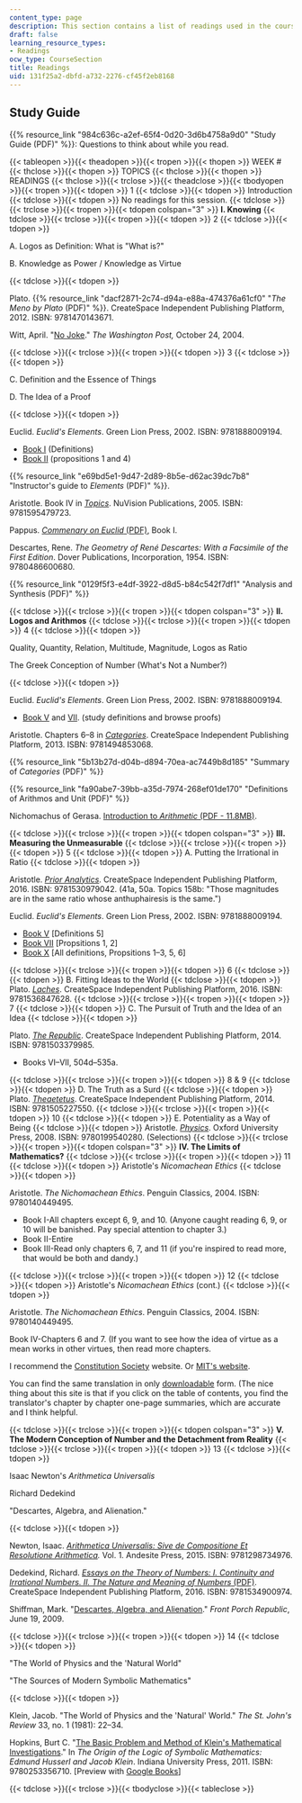 ```yaml
---
content_type: page
description: This section contains a list of readings used in the course.
draft: false
learning_resource_types:
- Readings
ocw_type: CourseSection
title: Readings
uid: 131f25a2-dbfd-a732-2276-cf45f2eb8168
---
```

## Study Guide

{{% resource_link "984c636c-a2ef-65f4-0d20-3d6b4758a9d0" "Study Guide (PDF)" %}}: Questions to think about while you read.

{{< tableopen >}}{{< theadopen >}}{{< tropen >}}{{< thopen >}}
WEEK #
{{< thclose >}}{{< thopen >}}
TOPICS
{{< thclose >}}{{< thopen >}}
READINGS
{{< thclose >}}{{< trclose >}}{{< theadclose >}}{{< tbodyopen >}}{{< tropen >}}{{< tdopen >}}
1
{{< tdclose >}}{{< tdopen >}}
Introduction
{{< tdclose >}}{{< tdopen >}}
No readings for this session.
{{< tdclose >}}{{< trclose >}}{{< tropen >}}{{< tdopen colspan="3" >}}
**I. Knowing**
{{< tdclose >}}{{< trclose >}}{{< tropen >}}{{< tdopen >}}
2
{{< tdclose >}}{{< tdopen >}}

A. Logos as Definition: What is "What is?"

B. Knowledge as Power / Knowledge as Virtue

{{< tdclose >}}{{< tdopen >}}

Plato. {{% resource_link "dacf2871-2c74-d94a-e88a-474376a61cf0" "*The Meno by Plato* (PDF)" %}}. CreateSpace Independent Publishing Platform, 2012. ISBN: 9781470143671.

Witt, April. "[No Joke](https://www.washingtonpost.com/archive/lifestyle/magazine/2004/10/24/no-joke/882986fd-53f1-4443-95f8-f4f265d38f61/)." *The Washington Post,* October 24, 2004.

{{< tdclose >}}{{< trclose >}}{{< tropen >}}{{< tdopen >}}
3
{{< tdclose >}}{{< tdopen >}}

C. Definition and the Essence of Things

D. The Idea of a Proof

{{< tdclose >}}{{< tdopen >}}

Euclid. *Euclid's Elements*. Green Lion Press, 2002. ISBN: 9781888009194.

- [Book I](http://aleph0.clarku.edu/~djoyce/elements/bookI/defI1.html) (Definitions)
- [Book II](http://aleph0.clarku.edu/~djoyce/elements/bookII/bookII.html) (propositions 1 and 4)

{{% resource_link "e69bd5e1-9d47-2d89-8b5e-d62ac39dc7b8" "Instructor's guide to *Elements* (PDF)" %}}.

Aristotle. Book IV in [*Topics*](http://classics.mit.edu/Aristotle/topics.4.iv.html). NuVision Publications, 2005. ISBN: 9781595479723.

Pappus. [*Commenary on Euclid* (PDF)](http://www.ams.org/journals/bull/1931-37-07/S0002-9904-1931-05166-1/S0002-9904-1931-05166-1.pdf), Book I.

Descartes, Rene. *The Geometry of René Descartes: With a Facsimile of the First Edition*. Dover Publications, Incorporation, 1954. ISBN: 9780486600680.

{{% resource_link "0129f5f3-e4df-3922-d8d5-b84c542f7df1" "Analysis and Synthesis (PDF)" %}}

{{< tdclose >}}{{< trclose >}}{{< tropen >}}{{< tdopen colspan="3" >}}
**II. Logos and Arithmos**
{{< tdclose >}}{{< trclose >}}{{< tropen >}}{{< tdopen >}}
4
{{< tdclose >}}{{< tdopen >}}

Quality, Quantity, Relation, Multitude, Magnitude, Logos as Ratio

The Greek Conception of Number (What's Not a Number?)

{{< tdclose >}}{{< tdopen >}}

Euclid. *Euclid's Elements*. Green Lion Press, 2002. ISBN: 9781888009194.

- [Book V](http://aleph0.clarku.edu/~djoyce/elements/bookV/bookV.html) and [VII](http://aleph0.clarku.edu/~djoyce/elements/bookVII/bookVII.html). (study definitions and browse proofs)

Aristotle. Chapters 6–8 in [*Categories*](http://classics.mit.edu/Aristotle/categories.html). CreateSpace Independent Publishing Platform, 2013. ISBN: 9781494853068.

{{% resource_link "5b13b27d-d04b-d894-70ea-ac7449b8d185" "Summary of *Categories* (PDF)" %}}

{{% resource_link "fa90abe7-39bb-a35d-7974-268ef01de170" "Definitions of Arithmos and Unit (PDF)" %}}

Nichomachus of Gerasa. [Introduction to *Arithmetic* (PDF - 11.8MB)](http://ia600709.us.archive.org/27/items/NicomachusIntroToArithmetic/nicomachus-intro-to-arithmetic_no-ocr.pdf).

{{< tdclose >}}{{< trclose >}}{{< tropen >}}{{< tdopen colspan="3" >}}
**III. Measuring the Unmeasurable**
{{< tdclose >}}{{< trclose >}}{{< tropen >}}{{< tdopen >}}
5
{{< tdclose >}}{{< tdopen >}}
A. Putting the Irrational in Ratio
{{< tdclose >}}{{< tdopen >}}

Aristotle. [*Prior Analytics*](http://classics.mit.edu/Aristotle/prior.html). CreateSpace Independent Publishing Platform, 2016. ISBN: 9781530979042. (41a, 50a. Topics 158b: "Those magnitudes are in the same ratio whose anthuphairesis is the same.")

Euclid. *Euclid's Elements*. Green Lion Press, 2002. ISBN: 9781888009194.

- [Book V](http://aleph0.clarku.edu/~djoyce/elements/bookV/bookV.html) \[Definitions 5\]
- [Book VII](http://aleph0.clarku.edu/~djoyce/elements/bookVII/bookVII.html) \[Propsitions 1, 2\]
- [Book X](http://aleph0.clarku.edu/~djoyce/elements/bookX/bookX.html) \[All definitions, Propsitions 1–3, 5, 6\]

{{< tdclose >}}{{< trclose >}}{{< tropen >}}{{< tdopen >}}
6
{{< tdclose >}}{{< tdopen >}}
B. Fitting Ideas to the World
{{< tdclose >}}{{< tdopen >}}
Plato. [*Laches*](http://www.gutenberg.org/ebooks/1584?msg=welcome_stranger). CreateSpace Independent Publishing Platform, 2016. ISBN: 9781536847628.
{{< tdclose >}}{{< trclose >}}{{< tropen >}}{{< tdopen >}}
7
{{< tdclose >}}{{< tdopen >}}
C. The Pursuit of Truth and the Idea of an Idea
{{< tdclose >}}{{< tdopen >}}

Plato. [*The Republic*](http://classics.mit.edu/Plato/republic.html). CreateSpace Independent Publishing Platform, 2014. ISBN: 9781503379985.

- Books VI–VII, 504d–535a.

{{< tdclose >}}{{< trclose >}}{{< tropen >}}{{< tdopen >}}
8 & 9
{{< tdclose >}}{{< tdopen >}}
D. The Truth as a Surd
{{< tdclose >}}{{< tdopen >}}
Plato. [*Theaetetus*](http://classics.mit.edu/Plato/theatu.html). CreateSpace Independent Publishing Platform, 2014. ISBN: 9781505227550.
{{< tdclose >}}{{< trclose >}}{{< tropen >}}{{< tdopen >}}
10
{{< tdclose >}}{{< tdopen >}}
E. Potentiality as a Way of Being
{{< tdclose >}}{{< tdopen >}}
Aristotle. [*Physics*](http://classics.mit.edu/Aristotle/physics.html). Oxford University Press, 2008. ISBN: 9780199540280. (Selections)
{{< tdclose >}}{{< trclose >}}{{< tropen >}}{{< tdopen colspan="3" >}}
**IV. The Limits of Mathematics?**
{{< tdclose >}}{{< trclose >}}{{< tropen >}}{{< tdopen >}}
11
{{< tdclose >}}{{< tdopen >}}
Aristotle's *Nicomachean Ethics*
{{< tdclose >}}{{< tdopen >}}

Aristotle. *The Nichomachean Ethics*. Penguin Classics, 2004. ISBN: 9780140449495.

- Book I-All chapters except 6, 9, and 10. (Anyone caught reading 6, 9, or 10 will be banished. Pay special attention to chapter 3.)
- Book II-Entire
- Book III-Read only chapters 6, 7, and 11 (if you're inspired to read more, that would be both and dandy.)

{{< tdclose >}}{{< trclose >}}{{< tropen >}}{{< tdopen >}}
12
{{< tdclose >}}{{< tdopen >}}
Aristotle's *Nicomachean Ethics* (cont.)
{{< tdclose >}}{{< tdopen >}}

Aristotle. *The Nichomachean Ethics*. Penguin Classics, 2004. ISBN: 9780140449495.

Book IV-Chapters 6 and 7. (If you want to see how the idea of virtue as a mean works in other virtues, then read more chapters.

I recommend the [Constitution Society](https://www.constitution.org/1-Constitution/ari/ethic_00.htm) website. Or [MIT's website](http://classics.mit.edu/Aristotle/nicomachaen.1.i.html).

You can find the same translation in only [downloadable](http://nothingistic.org/library/aristotle/nicomachean/) form. (The nice thing about this site is that if you click on the table of contents, you find the translator's chapter by chapter one-page summaries, which are accurate and I think helpful.

{{< tdclose >}}{{< trclose >}}{{< tropen >}}{{< tdopen colspan="3" >}}
**V. The Modern Conception of Number and the Detachment from Reality**
{{< tdclose >}}{{< trclose >}}{{< tropen >}}{{< tdopen >}}
13
{{< tdclose >}}{{< tdopen >}}

Isaac Newton's *Arithmetica Universalis*

Richard Dedekind

"Descartes, Algebra, and Alienation."

{{< tdclose >}}{{< tdopen >}}

Newton, Isaac. [*Arithmetica Universalis: Sive de Compositione Et Resolutione Arithmetica*](http://openlibrary.org/books/OL23375268M/Arithmetica_universalis)*.* Vol. 1. Andesite Press, 2015. ISBN: 9781298734976.

Dedekind, Richard. [*Essays on the Theory of Numbers: I. Continuity and Irrational Numbers. II. The Nature and Meaning of Numbers* (PDF)](http://www.gutenberg.org/files/21016/21016-pdf.pdf?session_id=6871125646f4cb3d0d204d5cd40bc49547b5fd06). CreateSpace Independent Publishing Platform, 2016. ISBN: 9781534900974.

Shiffman, Mark. "[Descartes, Algebra, and Alienation](http://www.frontporchrepublic.com/2009/06/algebra/)." *Front Porch Republic*, June 19, 2009.

{{< tdclose >}}{{< trclose >}}{{< tropen >}}{{< tdopen >}}
14
{{< tdclose >}}{{< tdopen >}}

"The World of Physics and the 'Natural World"

"The Sources of Modern Symbolic Mathematics"

{{< tdclose >}}{{< tdopen >}}

Klein, Jacob. "The World of Physics and the 'Natural' World." *The St. John's Review* 33, no. 1 (1981): 22–34.

Hopkins, Burt C. "[The Basic Problem and Method of Klein's Mathematical Investigations](https://learning-modules.mit.edu/service/materials/groups/116463/files/721b8dbc-bf7d-4a1d-944d-88b8a67f3f72/link?errorRedirect=%2Fmaterials%2Findex.html)." In *The Origin of the Logic of Symbolic Mathematics: Edmund Husserl and Jacob Klein*. Indiana University Press, 2011. ISBN: 9780253356710. \[Preview with [Google Books](http://books.google.com/books?id=-e-Mn50Q0soC&pg=PA75=onepage)\]

{{< tdclose >}}{{< trclose >}}{{< tbodyclose >}}{{< tableclose >}}